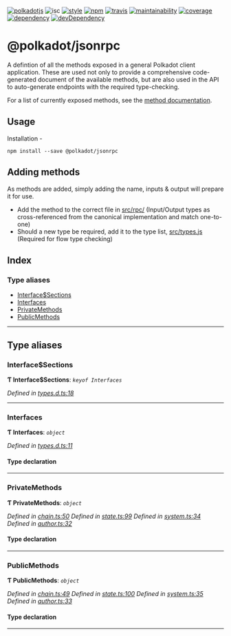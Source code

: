 
[![polkadotjs](https://img.shields.io/badge/polkadot-js-orange.svg?style=flat-square)](https://polkadot.js.org) ![isc](https://img.shields.io/badge/license-ISC-lightgrey.svg?style=flat-square) [![style](https://img.shields.io/badge/code%20style-semistandard-lightgrey.svg?style=flat-square)](https://github.com/Flet/semistandard) [![npm](https://img.shields.io/npm/v/@polkadot/jsonrpc.svg?style=flat-square)](https://www.npmjs.com/package/@polkadot/jsonrpc) [![travis](https://img.shields.io/travis/polkadot-js/api.svg?style=flat-square)](https://travis-ci.org/polkadot-js/api) [![maintainability](https://img.shields.io/codeclimate/maintainability/polkadot-js/api.svg?style=flat-square)](https://codeclimate.com/github/polkadot-js/api/maintainability) [![coverage](https://img.shields.io/coveralls/polkadot-js/api.svg?style=flat-square)](https://coveralls.io/github/polkadot-js/api?branch=master) [![dependency](https://david-dm.org/polkadot-js/api.svg?style=flat-square&path=packages/type-jsonrpc)](https://david-dm.org/polkadot-js/api?path=packages/type-jsonrpc) [![devDependency](https://david-dm.org/polkadot-js/api/dev-status.svg?style=flat-square&path=packages/type-jsonrpc)](https://david-dm.org/polkadot-js/api?path=packages/type-jsonrpc#info=devDependencies)

@polkadot/jsonrpc
=================

A defintion of all the methods exposed in a general Polkadot client application. These are used not only to provide a comprehensive code-generated document of the available methods, but are also used in the API to auto-generate endpoints with the required type-checking.

For a list of currently exposed methods, see the [method documentation](docs/README.md).

Usage
-----

Installation -

```
npm install --save @polkadot/jsonrpc
```

Adding methods
--------------

As methods are added, simply adding the name, inputs & output will prepare it for use.

*   Add the method to the correct file in [src/rpc/](src/rpc/) (Input/Output types as cross-referenced from the canonical implementation and match one-to-one)
*   Should a new type be required, add it to the type list, [src/types.js](src/types.js) (Required for flow type checking)

## Index

### Type aliases

* [Interface$Sections](#interface_sections)
* [Interfaces](#interfaces)
* [PrivateMethods](#privatemethods)
* [PublicMethods](#publicmethods)

---

## Type aliases

<a id="interface_sections"></a>

###  Interface$Sections

**Ƭ Interface$Sections**: *`keyof Interfaces`*

*Defined in [types.d.ts:18](https://github.com/polkadot-js/api/blob/0981a30/packages/type-jsonrpc/src/types.d.ts#L18)*

___
<a id="interfaces"></a>

###  Interfaces

**Ƭ Interfaces**: *`object`*

*Defined in [types.d.ts:11](https://github.com/polkadot-js/api/blob/0981a30/packages/type-jsonrpc/src/types.d.ts#L11)*

#### Type declaration

___
<a id="privatemethods"></a>

###  PrivateMethods

**Ƭ PrivateMethods**: *`object`*

*Defined in [chain.ts:50](https://github.com/polkadot-js/api/blob/0981a30/packages/type-jsonrpc/src/chain.ts#L50)*
*Defined in [state.ts:99](https://github.com/polkadot-js/api/blob/0981a30/packages/type-jsonrpc/src/state.ts#L99)*
*Defined in [system.ts:34](https://github.com/polkadot-js/api/blob/0981a30/packages/type-jsonrpc/src/system.ts#L34)*
*Defined in [author.ts:32](https://github.com/polkadot-js/api/blob/0981a30/packages/type-jsonrpc/src/author.ts#L32)*

#### Type declaration

[index: `string`]: `CreateItemOptions`

___
<a id="publicmethods"></a>

###  PublicMethods

**Ƭ PublicMethods**: *`object`*

*Defined in [chain.ts:49](https://github.com/polkadot-js/api/blob/0981a30/packages/type-jsonrpc/src/chain.ts#L49)*
*Defined in [state.ts:100](https://github.com/polkadot-js/api/blob/0981a30/packages/type-jsonrpc/src/state.ts#L100)*
*Defined in [system.ts:35](https://github.com/polkadot-js/api/blob/0981a30/packages/type-jsonrpc/src/system.ts#L35)*
*Defined in [author.ts:33](https://github.com/polkadot-js/api/blob/0981a30/packages/type-jsonrpc/src/author.ts#L33)*

#### Type declaration

[index: `string`]: `CreateItemOptions`

___

